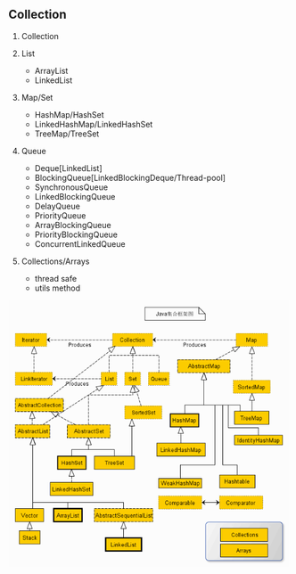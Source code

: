 ## Collection

1. Collection
2. List

   - ArrayList
   - LinkedList

3. Map/Set

   - HashMap/HashSet
   - LinkedHashMap/LinkedHashSet
   - TreeMap/TreeSet

4. Queue

   - Deque[LinkedList]
   - BlockingQueue[LinkedBlockingDeque/Thread-pool]
   - SynchronousQueue
   - LinkedBlockingQueue
   - DelayQueue
   - PriorityQueue
   - ArrayBlockingQueue
   - PriorityBlockingQueue
   - ConcurrentLinkedQueue

5. Collections/Arrays

   - thread safe
   - utils method

![avatar](/static/image/java/javase-collection.png)
